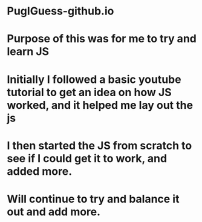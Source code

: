 # PugIGuess-github.io
# Purpose of this was for me to try and learn JS
# Initially I followed a basic youtube tutorial to get an idea on how JS worked, and it helped me lay out the js
# I then started the JS from scratch to see if I could get it to work, and added more.
# Will continue to try and balance it out and add more.
